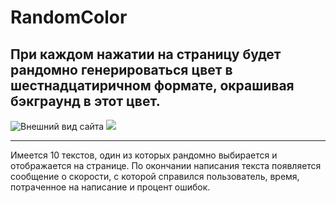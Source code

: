 # RandomColor
## При каждом нажатии на страницу будет рандомно генерироваться цвет в шестнадцатиричном формате, окрашивая бэкграунд в этот цвет.

![Внешний вид сайта](https://i.ibb.co/XS8ZnvG/54249584-e817-4d7e-9e62-a38a9bd28a15-2.gif "Внешний вид сайта")
![](https://i.ibb.co/XS8ZnvG/54249584-e817-4d7e-9e62-a38a9bd28a15-2.gif)

____

Имеется 10 текстов, один из которых рандомно выбирается и отображается на странице. 
По окончании написания текста появляется сообщение о скорости, с которой справился пользователь, время, потраченное на написание и процент ошибок. 
